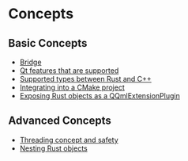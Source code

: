 <!--
SPDX-FileCopyrightText: 2021 Klarälvdalens Datakonsult AB, a KDAB Group company <info@kdab.com>
SPDX-FileContributor: Andrew Hayzen <andrew.hayzen@kdab.com>

SPDX-License-Identifier: MIT OR Apache-2.0
-->

# Concepts

## Basic Concepts

  * [Bridge](./bridge.md)
  * [Qt features that are supported](./qt.md)
  * [Supported types between Rust and C++](./types.md)
  * [Integrating into a CMake project](./build_tooling.md)
  * [Exposing Rust objects as a QQmlExtensionPlugin](./qqmlextensionplugin.md)

## Advanced Concepts

  * [Threading concept and safety](./threading.md)
  * [Nesting Rust objects](./nested_objects.md)
